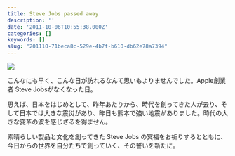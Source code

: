 ```yaml
---
title: Steve Jobs passed away
description: ''
date: '2011-10-06T10:55:38.000Z'
categories: []
keywords: []
slug: "201110-71beca8c-529e-4b7f-b610-db62e78a7394"
---
```

![](0__UOm5b5CACEOR0zJC.jpg)

こんなにも早く、こんな日が訪れるなんて思いもよりませんでした。Apple創業者 Steve Jobsがなくなった日。

思えば、日本をはじめとして、昨年あたりから、時代を創ってきた人が去り、そして日本では大きな震災があり、昨日も熊本で強い地震がありました。時代の大きな変革の波を感じざるを得ません。

素晴らしい製品と文化を創ってきた Steve Jobs の冥福をお祈りするとともに、今日からの世界を自分たちで創っていく、その誓いを新たに。